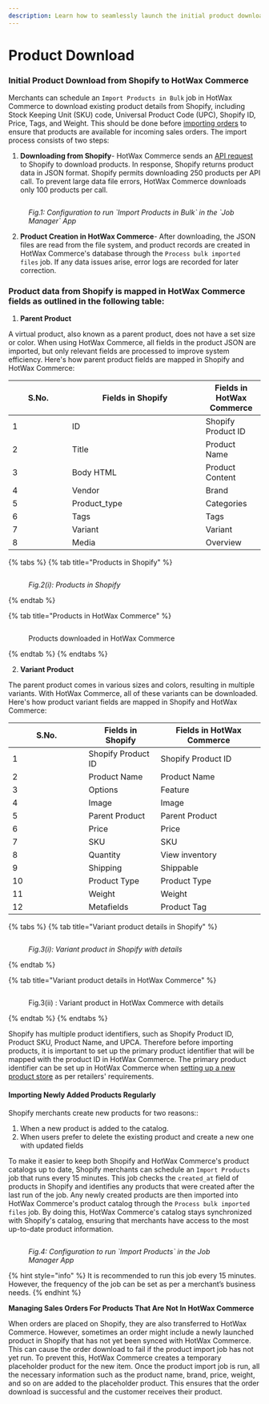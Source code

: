 ```yaml
---
description: Learn how to seamlessly launch the initial product download from Shopify.
---
```


# Product Download

### Initial Product Download from Shopify to HotWax Commerce

Merchants can schedule an `Import Products in Bulk` job in HotWax Commerce to download existing product details from Shopify, including Stock Keeping Unit (SKU) code, Universal Product Code (UPC), Shopify ID, Price, Tags, and Weight. This should be done before [importing orders](../how-are-orders-downloaded-from-shopify-to-hotwax-commerce.md) to ensure that products are available for incoming sales orders. The import process consists of two steps:

1. **Downloading from Shopify**- HotWax Commerce sends an [API request](https://shopify.dev/docs/api/admin-rest/2022-10/resources/product#get-products?ids=632910392,921728736) to Shopify to download products. In response, Shopify returns product data in JSON format. Shopify permits downloading 250 products per API call. To prevent large data file errors, HotWax Commerce downloads only 100 products per call.

<figure><img src="../.gitbook/assets/Import Products in Bulk.png" alt=""><figcaption><p><em>Fig.1: Configuration to run `Import Products in Bulk` in the `Job Manager` App</em></p></figcaption></figure>

2. **Product Creation in HotWax Commerce**- After downloading, the JSON files are read from the file system, and product records are created in HotWax Commerce's database through the `Process bulk imported files` job. If any data issues arise, error logs are recorded for later correction.

### Product data from Shopify is mapped in HotWax Commerce fields as outlined in the following table:

1. **Parent Product**

A virtual product, also known as a parent product, does not have a set size or color. When using HotWax Commerce, all fields in the product JSON are imported, but only relevant fields are processed to improve system efficiency. Here's how parent product fields are mapped in Shopify and HotWax Commerce:

<table><thead><tr><th width="103.33333333333331">S.No.</th><th width="251">Fields in Shopify</th><th>Fields in HotWax Commerce</th></tr></thead><tbody><tr><td>1</td><td>ID</td><td>Shopify Product ID</td></tr><tr><td>2</td><td>Title</td><td>Product Name</td></tr><tr><td>3</td><td>Body HTML</td><td>Product Content</td></tr><tr><td>4</td><td>Vendor</td><td>Brand</td></tr><tr><td>5</td><td>Product_type</td><td>Categories</td></tr><tr><td>6</td><td>Tags</td><td>Tags</td></tr><tr><td>7</td><td>Variant</td><td>Variant</td></tr><tr><td>8</td><td>Media</td><td>Overview</td></tr></tbody></table>

{% tabs %}
{% tab title="Products in Shopify" %}
<div data-full-width="false">

<figure><img src="../.gitbook/assets/Fig. 4(i)_ Products in Shopify.png" alt=""><figcaption><p><em>Fig.2(i): Products in Shopify</em></p></figcaption></figure>

</div>
{% endtab %}

{% tab title="Products in HotWax Commerce" %}
<div data-full-width="false">

<figure><img src="../.gitbook/assets/Fig. 4(ii)_ Products downloaded in HotWax Commerce.png" alt=""><figcaption><p>Products downloaded in HotWax Commerce</p></figcaption></figure>

</div>
{% endtab %}
{% endtabs %}

2. **Variant Product**

The parent product comes in various sizes and colors, resulting in multiple variants. With HotWax Commerce, all of these variants can be downloaded. Here's how product variant fields are mapped in Shopify and HotWax Commerce:

<table><thead><tr><th width="136.33333333333331">S.No.</th><th>Fields in Shopify</th><th>Fields in HotWax Commerce</th></tr></thead><tbody><tr><td>1</td><td>Shopify Product ID</td><td>Shopify Product ID</td></tr><tr><td>2</td><td>Product Name</td><td>Product Name</td></tr><tr><td>3</td><td>Options</td><td>Feature</td></tr><tr><td>4</td><td>Image</td><td>Image</td></tr><tr><td>5</td><td>Parent Product</td><td>Parent Product</td></tr><tr><td>6</td><td>Price</td><td>Price</td></tr><tr><td>7</td><td>SKU</td><td>SKU</td></tr><tr><td>8</td><td>Quantity</td><td>View inventory</td></tr><tr><td>9</td><td>Shipping</td><td>Shippable</td></tr><tr><td>10</td><td>Product Type</td><td>Product Type</td></tr><tr><td>11</td><td>Weight</td><td>Weight</td></tr><tr><td>12</td><td>Metafields</td><td>Product Tag</td></tr></tbody></table>

{% tabs %}
{% tab title="Variant product details in Shopify" %}
<figure><img src="../.gitbook/assets/Product in Shopify.png" alt=""><figcaption><p><em>Fig.3(i): Variant product in Shopify with details</em></p></figcaption></figure>
{% endtab %}

{% tab title="Variant product details in HotWax Commerce" %}
<figure><img src="../.gitbook/assets/Products in HC.png" alt=""><figcaption><p>Fig.3(ii) : Variant product in HotWax Commerce with details</p></figcaption></figure>
{% endtab %}
{% endtabs %}

Shopify has multiple product identifiers, such as Shopify Product ID, Product SKU, Product Name, and UPCA. Therefore before importing products, it is important to set up the primary product identifier that will be mapped with the product ID in HotWax Commerce. The primary product identifier can be set up in HotWax Commerce when [setting up a new product store](https://docs.hotwax.co/deployment-and-configurations/product-store/product-store) as per retailers' requirements. 

#### Importing Newly Added Products Regularly

Shopify merchants create new products for two reasons::

1. When a new product is added to the catalog.
2. When users prefer to delete the existing product and create a new one with updated fields

To make it easier to keep both Shopify and HotWax Commerce's product catalogs up to date, Shopify merchants can schedule an `Import Products` job that runs every 15 minutes. This job checks the `created_at` field of products in Shopify and identifies any products that were created after the last run of the job. Any newly created products are then imported into HotWax Commerce's product catalog through the `Process bulk imported files` job. By doing this, HotWax Commerce's catalog stays synchronized with Shopify's catalog, ensuring that merchants have access to the most up-to-date product information.

<figure><img src="../.gitbook/assets/Import Products.png" alt=""><figcaption><p><em>Fig.4: Configuration to run `Import Products` in the Job Manager App</em></p></figcaption></figure>

{% hint style="info" %}
It is recommended to run this job every 15 minutes. However, the frequency of the job can be set as per a merchant’s business needs.
{% endhint %}

**Managing Sales Orders For Products That Are Not In HotWax Commerce**

When orders are placed on Shopify, they are also transferred to HotWax Commerce. However, sometimes an order might include a newly launched product in Shopify that has not yet been synced with HotWax Commerce. This can cause the order download to fail if the product import job has not yet run. To prevent this, HotWax Commerce creates a temporary placeholder product for the new item. Once the product import job is run, all the necessary information such as the product name, brand, price, weight, and so on are added to the placeholder product. This ensures that the order download is successful and the customer receives their product.
